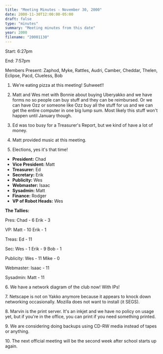 ```yaml
---
title: "Meeting Minutes - November 30, 2000"
date: 2000-11-30T12:00:00-05:00
draft: false
type: "minutes"
summary: "Meeting minutes from this date"
year: 2000
filename: "20001130"
---
```


Start: 6:27pm </p><p>
End: 7:57pm </p><p>
Members Present: Zaphod, Myke, Rattles, Audri, Camber, Cheddar, Thelen, Eclipse, Pacd, Clueless,  Bob </p><p>
1. We're eating pizza at this meeting!  Suhweet!! </p><p>
2. Matt and Wes met with Bonnie about buying Uberyakko and we have forms no so people can buy stuff and they can be reimbursed.  Or we can have Ozz or someone like Ozz buy all the stuff for us and we can get the entire computer in one big lump sum.  Most likely this stuff won't happen until January though. </p><p>
3. Ed was too busy for a Treasurer's Report, but we kind of have a lot of money. </p><p>
4. Matt provided music at this meeting. </p><p>
5. Elections, yes it's that time! </p><p>
<ul> <li><b>President:</b> Chad</li> <li><b>Vice President:</b> Matt</li> <li><b>Treasurer:</b> Ed</li> <li><b>Secretary:</b> Erik</li> <li><b>Publicity:</b> Wes</li> <li><b>Webmaster:</b> Isaac</li> <li><b>Sysadmin:</b> Matt</li> <li><b>Finance:</b> Rodger</li> <li><b>VP of Robot Heads:</b> Wes</li> </ul> </p><p>
<b>The Tallies:</b> </p><p>
Pres: Chad - 6 Erik - 3 </p><p>
VP: Matt - 10 Erik - 1 </p><p>
Treas: Ed - 11 </p><p>
Sec: Wes - 1 Erik - 9 Bob - 1 </p><p>
Publicity: Wes - 11 Mike - 0 </p><p>
Webmaster: Isaac - 11 </p><p>
Sysadmin: Matt - 11 </p><p>
6. We have a network diagram of the club now!  With IPs! </p><p>
7. Netscape is not on Yakko anymore because it appears to knock down networking occasionally.  Mozilla does not want to install (it SEGS). </p><p>
8. Marvin is the print server.  It's an inkjet and we have no policy on usage yet, but if you're in the office, you can print if you need something printed. </p><p>
9. We are considering doing backups using CD-RW media instead of tapes or anything. </p><p>
10. The next official meeting will be the second week after school starts up again. </p><p>
</p><p>
</p><p>
</p><p>
</p><p>
</p><p>
</p><p>
</p><p>
</p><p>
</p><p>
</p><p>
</p><p>
</p><p>
</p><p>
</p><p>
</p><p>
</p><p>
</p><p>
</p>
